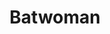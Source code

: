 ---
layout: item
raw_url: https://prdwebappstorage.blob.core.windows.net/kansaspattons/images/gallery-2009-10-31/img59103.jpg
thumb_url: https://prdwebappstorage.blob.core.windows.net/kansaspattons/images/gallery-2009-10-31/thumb_img59103.jpg
post: blog/2009-10-31-halloween.md
index: 5
title: Batwoman
---